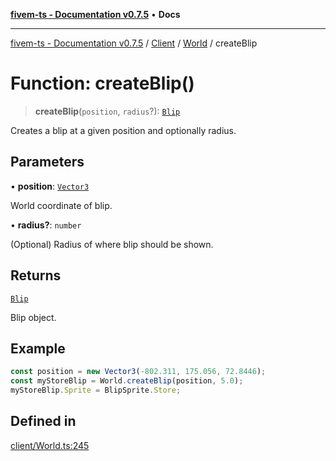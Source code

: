[**fivem-ts - Documentation v0.7.5**](../../../../../README.md) • **Docs**

***

[fivem-ts - Documentation v0.7.5](../../../../../README.md) / [Client](../../../README.md) / [World](../README.md) / createBlip

# Function: createBlip()

> **createBlip**(`position`, `radius`?): [`Blip`](../../../classes/Blip.md)

Creates a blip at a given position and optionally radius.

## Parameters

• **position**: [`Vector3`](../../../../Shared/classes/Vector3.md)

World coordinate of blip.

• **radius?**: `number`

(Optional) Radius of where blip should be shown.

## Returns

[`Blip`](../../../classes/Blip.md)

Blip object.

## Example

```ts
const position = new Vector3(-802.311, 175.056, 72.8446);
const myStoreBlip = World.createBlip(position, 5.0);
myStoreBlip.Sprite = BlipSprite.Store;
```

## Defined in

[client/World.ts:245](https://github.com/Purpose-Dev/fivem-ts/blob/main/src/client/World.ts#L245)
